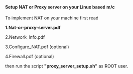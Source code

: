 #### Setup NAT or Proxy server on your Linux based m/c 

To implement NAT on your machine first read 

**1.Nat-or-proxy-server.pdf**

2.Network_Info.pdf 

3.Configure_NAT.pdf (optional)

4.Firewall.pdf (optional)

then run the script **"proxy_server_setup.sh"** as ROOT user.


